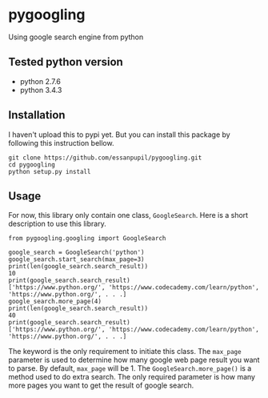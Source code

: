 # pygoogling
Using google search engine from python

## Tested python version
- python 2.7.6
- python 3.4.3  

## Installation
I haven't upload this to pypi yet. But you can install this package by  
following this instruction bellow.
```
git clone https://github.com/essanpupil/pygoogling.git
cd pygoogling
python setup.py install
```

## Usage
For now, this library only contain one class, `GoogleSearch`. Here is a short description to use this library.  

```
from pygoogling.googling import GoogleSearch

google_search = GoogleSearch('python')
google_search.start_search(max_page=3)
print(len(google_search.search_result))
10
print(google_search.search_result)
['https://www.python.org/', 'https://www.codecademy.com/learn/python', 'https://www.python.org/', . . .]
google_search.more_page(4)
print(len(google_search.search_result))
40
print(google_search.search_result)
['https://www.python.org/', 'https://www.codecademy.com/learn/python', 'https://www.python.org/', . . .]
```
The keyword is the only requirement to initiate this class. The `max_page` parameter is used to determine how many google web page result you want to parse. By default, `max_page` will be 1. The `GoogleSearch.more_page()` is a method used to do extra search. The only required parameter is how many more pages you want to get the result of google search.

